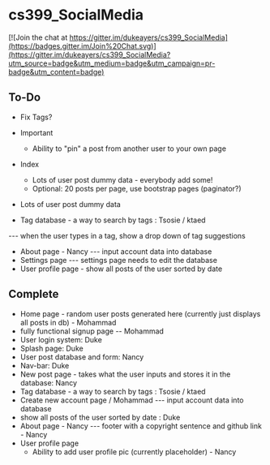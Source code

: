 # cs399_SocialMedia

[![Join the chat at https://gitter.im/dukeayers/cs399_SocialMedia](https://badges.gitter.im/Join%20Chat.svg)](https://gitter.im/dukeayers/cs399_SocialMedia?utm_source=badge&utm_medium=badge&utm_campaign=pr-badge&utm_content=badge)

To-Do
-----
- Fix Tags?

- Important
  - Ability to "pin" a post from another user to your own page
  
- Index
  - Lots of user post dummy data - everybody add some!
  - Optional: 20 posts per page, use bootstrap pages (paginator?)


- Lots of user post dummy data

- Tag database - a way to search by tags : Tsosie / ktaed

--- when the user types in a tag, show a drop down of tag suggestions

- About page - Nancy
--- input account data into database
- Settings page
--- settings page needs to edit the database
- User profile page - show all posts of the user sorted by date

Complete
--------
- Home page - random user posts generated here (currently just displays all posts in db) - Mohammad
- fully functional signup page -- Mohammad
- User login system: Duke
- Splash page: Duke
- User post database and form: Nancy
- Nav-bar: Duke
- New post page - takes what the user inputs and stores it in the database: Nancy 
- Tag database - a way to search by tags : Tsosie / ktaed
- Create new account page / Mohammad
--- input account data into database
- show all posts of the user sorted by date : Duke
- About page - Nancy
--- footer with a copyright sentence and github link - Nancy
- User profile page
  - Ability to add user profile pic (currently placeholder) - Nancy
